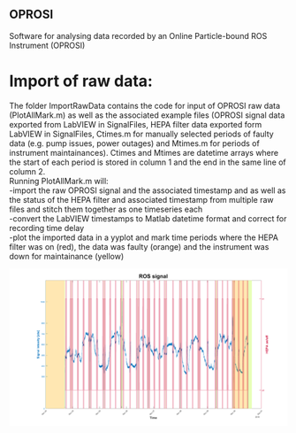 ## OPROSI
Software for analysing data recorded by an Online Particle-bound ROS Instrument (OPROSI)  

# Import of raw data: 
The folder ImportRawData contains the code for input of OPROSI raw data (PlotAllMark.m) as well as the associated example files (OPROSI signal data exported from LabVIEW in SignalFiles, HEPA filter data exported form LabVIEW in SignalFiles, Ctimes.m for manually selected periods of faulty data (e.g. pump issues, power outages) and Mtimes.m for periods of instrument maintainances).
Ctimes and Mtimes are datetime arrays where the start of each period is stored in column 1 and the end in the same line of column 2.  
Running PlotAllMark.m will:  
  -import the raw OPROSI signal and the associated timestamp and as well as the status of the HEPA filter and associated timestamp from multiple raw files and stitch them together as one timeseries each  
  -convert the LabVIEW timestamps to Matlab datetime format and correct for recording time delay  
  -plot the imported data in a yyplot and mark time periods where the HEPA filter was on (red), the data was faulty (orange) and the instrument was down for maintainance (yellow)  
    
![ROSRawSignal](https://github.com/SSteimer/OPROSI/blob/master/ROSSignalRaw.png "ROS raw signal")

